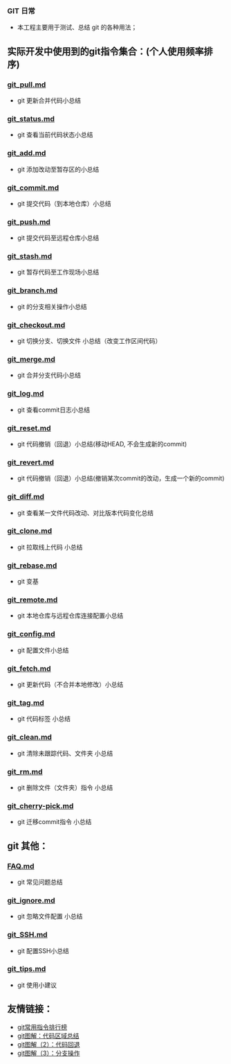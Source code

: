 ### GIT 日常

* 本工程主要用于测试、总结 git 的各种用法；

## 实际开发中使用到的git指令集合：(个人使用频率排序)
### [git_pull.md](https://github.com/LittleChell/git/tree/master/contents/git_pull.md)
* git 更新合并代码小总结

### [git_status.md](https://github.com/LittleChell/git/tree/master/contents/git_status.md)   
* git 查看当前代码状态小总结

### [git_add.md](https://github.com/LittleChell/git/tree/master/contents/git_add.md)
* git 添加改动至暂存区的小总结

### [git_commit.md](https://github.com/LittleChell/git/tree/master/contents/git_commit.md)   
* git 提交代码（到本地仓库）小总结

### [git_push.md](https://github.com/LittleChell/git/tree/master/contents/git_push.md)   
* git 提交代码至远程仓库小总结

### [git_stash.md](https://github.com/LittleChell/git/tree/master/contents/git_stash.md)   
* git 暂存代码至工作现场小总结

### [git_branch.md](https://github.com/LittleChell/git/tree/master/contents/git_branch.md)   
* git 的分支相关操作小总结

### [git_checkout.md](https://github.com/LittleChell/git/tree/master/contents/git_checkout.md)   
* git 切换分支、切换文件 小总结（改变工作区间代码）

### [git_merge.md](https://github.com/LittleChell/git/tree/master/contents/git_merge.md)   
* git 合并分支代码小总结

### [git_log.md](https://github.com/LittleChell/git/tree/master/contents/git_log.md)
* git 查看commit日志小总结

### [git_reset.md](https://github.com/LittleChell/git/tree/master/contents/git_reset.md)
* git 代码撤销（回退）小总结(移动HEAD, 不会生成新的commit)

### [git_revert.md](https://github.com/LittleChell/git/tree/master/contents/git_revert.md)   
* git 代码撤销（回退）小总结(撤销某次commit的改动，生成一个新的commit)

### [git_diff.md](https://github.com/LittleChell/git/tree/master/contents/git_diff.md)
* git 查看某一文件代码改动、对比版本代码变化总结

### [git_clone.md](https://github.com/LittleChell/git/tree/master/contents/git_clone.md)   
* git 拉取线上代码 小总结

### [git_rebase.md](https://github.com/LittleChell/git/tree/master/contents/git_rebase.md)   
* git 变基

### [git_remote.md](https://github.com/LittleChell/git/tree/master/contents/git_remote.md)   
* git 本地仓库与远程仓库连接配置小总结

### [git_config.md](https://github.com/LittleChell/git/tree/master/contents/git_config.md)   
* git 配置文件小总结

### [git_fetch.md](https://github.com/LittleChell/git/tree/master/contents/git_fetch.md)   
* git 更新代码（不合并本地修改）小总结

### [git_tag.md](https://github.com/LittleChell/git/tree/master/contents/git_tag.md)   
* git 代码标签 小总结

### [git_clean.md](https://github.com/LittleChell/git/tree/master/contents/git_clean.md)   
* git 清除未跟踪代码、文件夹 小总结

### [git_rm.md](https://github.com/LittleChell/git/tree/master/contents/git_rm.md)   
* git 删除文件（文件夹）指令 小总结

### [git_cherry-pick.md](https://github.com/LittleChell/git/tree/master/contents/git_cherry-pick.md)   
* git 迁移commit指令 小总结


## git 其他：
### [FAQ.md](https://github.com/LittleChell/git/tree/master/contents/FAQ.md)   
* git 常见问题总结

### [git_ignore.md](https://github.com/LittleChell/git/tree/master/contents/git_ignore.md)   
* git 忽略文件配置 小总结

### [git_SSH.md](https://github.com/LittleChell/git/tree/master/contents/git_SSH.md)   
* git 配置SSH小总结

### [git_tips.md](https://github.com/LittleChell/git/tree/master/contents/git_tips.md)   
* git 使用小建议

## 友情链接：
* [git常用指令排行榜](http://www.kancloud.cn/wteamxq/git_rank/276484)
* [git图解：代码区域总结](https://zhuanlan.zhihu.com/p/20175919)
* [git图解（2）：代码回退](https://zhuanlan.zhihu.com/p/22734098)
* [git图解（3）：分支操作](https://zhuanlan.zhihu.com/p/25426071)
